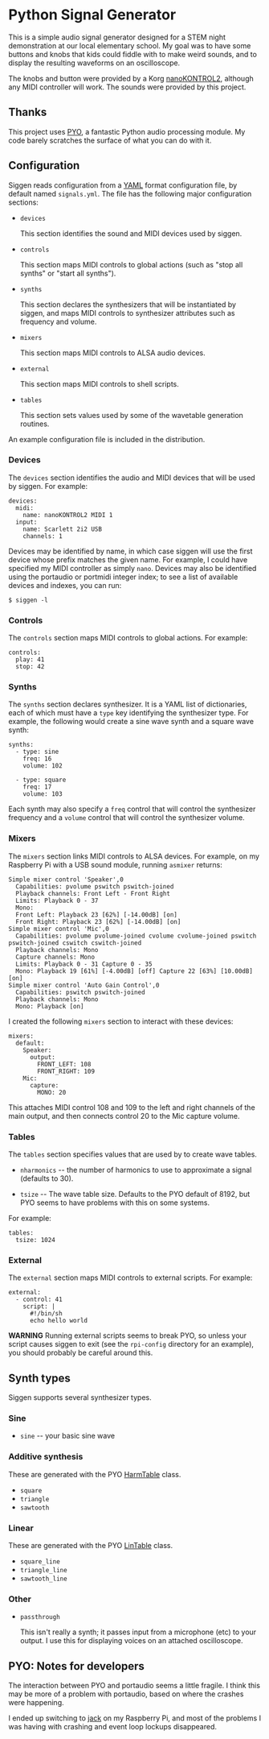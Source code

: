 # Python Signal Generator

This is a simple audio signal generator designed for a STEM night
demonstration at our local elementary school.  My goal was to have
some buttons and knobs that kids could fiddle with to make weird
sounds, and to display the resulting waveforms on an oscilloscope.

The knobs and button were provided by a Korg [nanoKONTROL2][],
although any MIDI controller will work. The sounds were provided by
this project.

[nanokontrol2]: http://www.korg.com/us/products/controllers/nanokontrol2/

## Thanks

This project uses [PYO][], a fantastic Python audio processing module.
My code barely scratches the surface of what you can do with it.

[pyo]: http://ajaxsoundstudio.com/software/pyo/

## Configuration

Siggen reads configuration from a [YAML][] format configuration file,
by default named `signals.yml`.  The file has the following major
configuration sections:

[YAML]: http://www.yaml.org/

- `devices`

  This section identifies the sound and MIDI devices used by siggen.

- `controls`

  This section maps MIDI controls to global actions (such as "stop all
  synths" or "start all synths").

- `synths`

  This section declares the synthesizers that will be instantiated by
  siggen, and maps MIDI controls to synthesizer attributes such as
  frequency and volume.

- `mixers`

  This section maps MIDI controls to ALSA audio devices.

- `external`

  This section maps MIDI controls to shell scripts.

- `tables`

  This section sets values used by some of the wavetable generation
  routines.

An example configuration file is included in the distribution.

### Devices

The `devices` section identifies the audio and MIDI devices that will
be used by siggen.  For example:

    devices:
      midi:
        name: nanoKONTROL2 MIDI 1
      input:
        name: Scarlett 2i2 USB
        channels: 1

Devices may be identified by name, in which case siggen will use the
first device whose prefix matches the given name.  For example, I
could have specified my MIDI controller as simply `nano`.  Devices may
also be identified using the portaudio or portmidi integer index; to
see a list of available devices and indexes, you can run:

    $ siggen -l

### Controls

The `controls` section maps MIDI controls to global actions.  For
example:

    controls:
      play: 41
      stop: 42

### Synths

The `synths` section declares synthesizer.  It is a YAML list of
dictionaries, each of which must have a `type` key identifying the
synthesizer type.  For example, the following would create a sine wave
synth and a square wave synth:

    synths:
      - type: sine
        freq: 16
        volume: 102

      - type: square
        freq: 17
        volume: 103

Each synth may also specify a `freq` control that will control the
synthesizer frequency and a `volume` control that will control the
synthesizer volume.

### Mixers

The `mixers` section links MIDI controls to ALSA devices.  For
example, on my Raspberry Pi with a USB sound module, running `asmixer`
returns:

    Simple mixer control 'Speaker',0
      Capabilities: pvolume pswitch pswitch-joined
      Playback channels: Front Left - Front Right
      Limits: Playback 0 - 37
      Mono:
      Front Left: Playback 23 [62%] [-14.00dB] [on]
      Front Right: Playback 23 [62%] [-14.00dB] [on]
    Simple mixer control 'Mic',0
      Capabilities: pvolume pvolume-joined cvolume cvolume-joined pswitch pswitch-joined cswitch cswitch-joined
      Playback channels: Mono
      Capture channels: Mono
      Limits: Playback 0 - 31 Capture 0 - 35
      Mono: Playback 19 [61%] [-4.00dB] [off] Capture 22 [63%] [10.00dB] [on]
    Simple mixer control 'Auto Gain Control',0
      Capabilities: pswitch pswitch-joined
      Playback channels: Mono
      Mono: Playback [on]

I created the following `mixers` section to interact with these
devices:

    mixers:
      default:
        Speaker:
          output:
            FRONT_LEFT: 108
            FRONT_RIGHT: 109
        Mic:
          capture:
            MONO: 20

This attaches MIDI control 108 and 109 to the left and right channels
of the main output, and then connects control 20 to the Mic capture
volume.

### Tables

The `tables` section specifies values that are used by to create wave
tables.

- `nharmonics` -- the number of harmonics to use to approximate a
  signal (defaults to 30).

- `tsize` -- The wave table size.  Defaults to the PYO default of
  8192, but PYO seems to have problems with this on some systems.

For example:

    tables:
      tsize: 1024

### External

The `external` section maps MIDI controls to external scripts.  For
example:

    external:
      - control: 41
        script: |
          #!/bin/sh
          echo hello world

**WARNING** Running external scripts seems to break PYO, so unless
your script causes siggen to exit (see the `rpi-config` directory for
an example), you should probably be careful around this.

## Synth types

Siggen supports several synthesizer types.

### Sine

- `sine` -- your basic sine wave

### Additive synthesis

These are generated with the PYO [HarmTable][] class.

- `square`
- `triangle`
- `sawtooth`

### Linear

These are generated with the PYO [LinTable][] class.

- `square_line`
- `triangle_line`
- `sawtooth_line`

### Other

- `passthrough`

  This isn't really a synth; it passes input from a microphone (etc)
  to your output.  I use this for displaying voices on an attached
  oscilloscope.

[lintable]: http://ajaxsoundstudio.com/pyodoc/api/classes/tables.html#lintable
[harmtable]: http://ajaxsoundstudio.com/pyodoc/api/classes/tables.html#harmtable

## PYO: Notes for developers

The interaction between PYO and portaudio seems a little fragile.  I
think this may be more of a problem with portaudio, based on where the
crashes were happening.

I ended up switching to [jack][] on my Raspberry Pi, and most of the
problems I was having with crashing and event loop lockups
disappeared.

[jack]: http://www.jackaudio.org/

